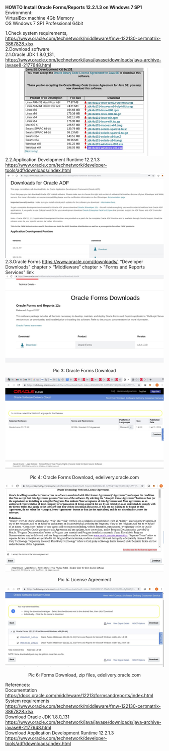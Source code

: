 **HOWTO Install Oracle Forms/Reports 12.2.1.3 on Windows 7 SP1**  
Environment:  
VirtualBox machine 4Gb Memory  
OS Windows 7 SP1 Professional 64bit  

1.Check system requirements, https://www.oracle.com/technetwork/middleware/fmw-122130-certmatrix-3867828.xlsx  
2.Download software  
2.1.Oracle JDK 1.8.0_131, https://www.oracle.com/technetwork/java/javase/downloads/java-archive-javase8-2177648.html  
![1.Download Oracle JDK](images/img1_jdk_download.jpg)  
2.2.Application Development Runtime 12.2.1.3 https://www.oracle.com/technetwork/developer-tools/adf/downloads/index.html  
![2.Download Application Development Runtime](images/img2_application_development_runtime_download.jpg)  
2.3.Oracle Forms https://www.oracle.com/downloads/,  “Developer Downloads” chapter > “Middleware” chapter > "Forms and Reports Services" link  
![3.Forms Download](images/img3_forms_download.jpg)  
<p align="center" font-size="8" >Pic 3: Oracle Forms Download</p>  


![4.Forms Download,edelivery](images/img4_forms_download.jpg)  
<p align="center" font-size="8">Pic 4: Oracle Forms Download, edelivery.oracle.com</p>  


![5.License Agreement](images/img5_forms_download.jpg)  
<p align="center">Pic 5: License Agreement</p>  


![6.Forms Download,edelivery,zip files](images/img6_forms_download.jpg)  
<p align="center">Pic 6: Forms Download, zip files, edelivery.oracle.com</p>  


References:  
Documentation https://docs.oracle.com/middleware/12213/formsandreports/index.html  
System requirements https://www.oracle.com/technetwork/middleware/fmw-122130-certmatrix-3867828.xlsx  
Download Oracle JDK 1.8.0_131 https://www.oracle.com/technetwork/java/javase/downloads/java-archive-javase8-2177648.html  
Download Application Development Runtime 12.2.1.3 https://www.oracle.com/technetwork/developer-tools/adf/downloads/index.html  




